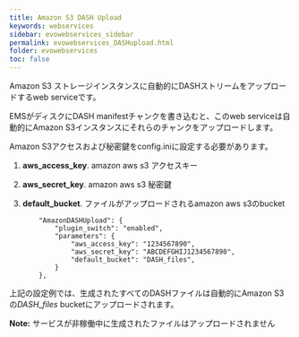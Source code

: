 ```yaml
---
title: Amazon S3 DASH Upload
keywords: webservices
sidebar: evowebservices_sidebar
permalink: evowebservices_DASHupload.html
folder: evowebservices
toc: false
---
```



Amazon S3 ストレージインスタンスに自動的にDASHストリームをアップロードするweb serviceです。

EMSがディスクにDASH manifestチャンクを書き込むと、このweb serviceは自動的にAmazon S3インスタンスにそれらのチャンクをアップロードします。

Amazon S3アクセスおよび秘密鍵をconfig.iniに設定する必要があります。


1. **aws_access_key**. amazon aws s3 アクセスキー

2. **aws_secret_key**. amazon aws s3 秘密鍵

3. **default_bucket**. ファイルがアップロードされるamazon aws s3のbucket


   ```
       "AmazonDASHUpload": {
           "plugin_switch": "enabled",
           "parameters": {
               "aws_access_key": "1234567890",
               "aws_secret_key": "ABCDEFGHIJ1234567890",
               "default_bucket": "DASH_files",
           }
       },

   ```

上記の設定例では、生成されたすべてのDASHファイルは自動的にAmazon S3 の*DASH_files* bucketにアップロードされます。

**Note:** サービスが非稼働中に生成されたファイルはアップロードされません